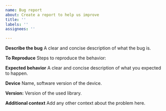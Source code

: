 ```yaml
---
name: Bug report
about: Create a report to help us improve
title: ''
labels: ''
assignees: ''

---
```


**Describe the bug**
A clear and concise description of what the bug is.

**To Reproduce**
Steps to reproduce the behavior:

**Expected behavior**
A clear and concise description of what you expected to happen.

**Device**
Name, software version of the device.

**Version:**
Version of the used library.

**Additional context**
Add any other context about the problem here.
